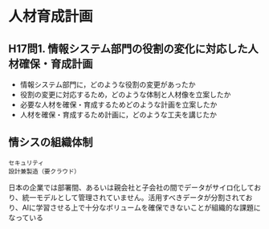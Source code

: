# 人材育成計画

## H17問1. 情報システム部門の役割の変化に対応した人材確保・育成計画
* 情報システム部門に，どのような役割の変更があったか 
* 役割の変更に対応するため，どのような体制と人材像を立案したか 
* 必要な人材を確保・育成するためどのような計画を立案したか 
* 人材を確保・育成するため計画に，どのような工夫を講じたか 


## 情シスの組織体制
    セキュリティ
    設計兼製造（要クラウド）

日本の企業では部署間、あるいは親会社と子会社の間でデータがサイロ化しており、統一モデルとして管理されていません。活用すべきデータが分割されており、AIに学習させる上で十分なボリュームを確保できないことが組織的な課題になっている
